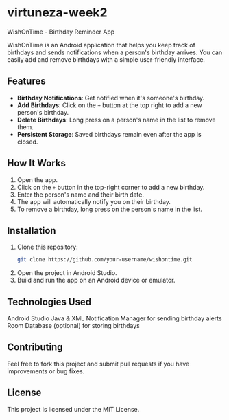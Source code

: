 # virtuneza-week2
WishOnTime - Birthday Reminder App

WishOnTime is an Android application that helps you keep track of birthdays and sends notifications when a person's birthday arrives. 
You can easily add and remove birthdays with a simple user-friendly interface.

## Features
- **Birthday Notifications**: Get notified when it's someone's birthday.
- **Add Birthdays**: Click on the `+` button at the top right to add a new person's birthday.
- **Delete Birthdays**: Long press on a person's name in the list to remove them.
- **Persistent Storage**: Saved birthdays remain even after the app is closed.

## How It Works
1. Open the app.
2. Click on the `+` button in the top-right corner to add a new birthday.
3. Enter the person's name and their birth date.
4. The app will automatically notify you on their birthday.
5. To remove a birthday, long press on the person's name in the list.

## Installation
1. Clone this repository:
   ```bash
   git clone https://github.com/your-username/wishontime.git
2. Open the project in Android Studio.
2. Build and run the app on an Android device or emulator.
## Technologies Used
Android Studio
Java & XML
Notification Manager for sending birthday alerts
Room Database (optional) for storing birthdays
## Contributing
Feel free to fork this project and submit pull requests if you have improvements or bug fixes.

## License
This project is licensed under the MIT License.


